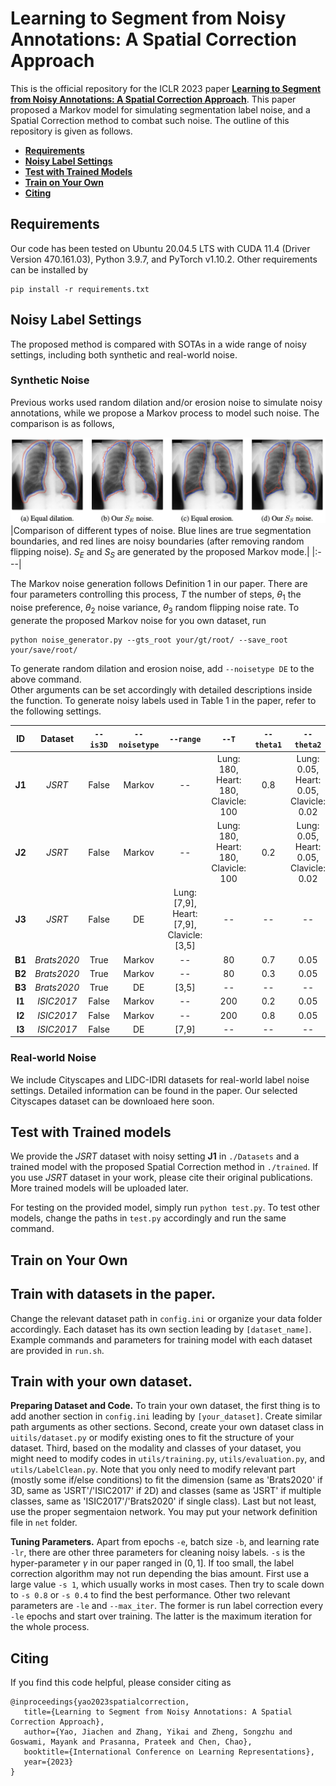 # Learning to Segment from Noisy Annotations: A Spatial Correction Approach

This is the official repository for the ICLR 2023 paper **[Learning to Segment from Noisy Annotations: A Spatial Correction Approach](https://openreview.net/forum?id=Qc_OopMEBnC&referrer=%5BAuthor%20Console%5D(%2Fgroup%3Fid%3DICLR.cc%2F2023%2FConference%2FAuthors%23your-submissions))**. This paper proposed a Markov model for simulating segmentation label noise, and a Spatial Correction method to combat such noise. The outline of this repository is given as follows.

* [**Requirements**](#requirements)
* [**Noisy Label Settings**](#noisy-label-settings)
* [**Test with Trained Models**](#test-with-trained-models)
* [**Train on Your Own**](#train-on-your-own)
* [**Citing**](#citing)

## Requirements

Our code has been tested on Ubuntu 20.04.5 LTS with CUDA 11.4 (Driver Version 470.161.03), Python 3.9.7, and PyTorch v1.10.2. Other requirements can be installed by
```
pip install -r requirements.txt
```

## Noisy Label Settings

The proposed method is compared with SOTAs in a wide range of noisy settings, including both synthetic and real-world noise.

### Synthetic Noise

Previous works used random dilation and/or erosion noise to simulate noisy annotations, while we propose a Markov process to model such noise. The comparison is as follows,

![fig1](figs/noisetype.png)
|Comparison of different types of noise. Blue lines are true segmentation boundaries, and red lines are noisy boundaries (after removing random flipping noise). $S_E$ and $S_S$ are generated by the proposed Markov mode.|
|:---|

The Markov noise generation follows Definition 1 in our paper. There are four parameters controlling this process, $T$ the number of steps, $\theta_1$ the noise preference, $\theta_2$ noise variance, $\theta_3$ random flipping noise rate. To generate the proposed Markov noise for you own dataset, run
```
python noise_generator.py --gts_root your/gt/root/ --save_root your/save/root/
```
To generate random dilation and erosion noise, add `--noisetype DE` to the above command.\
Other arguments can be set accordingly with detailed descriptions inside the function. To generate noisy labels used in Table 1 in the paper, refer to the following settings.

|   ID   |   Dataset   | `--is3D` | `--noisetype` |                 `--range`                  |                `--T`                 | `--theta1` |               `--theta2`                | `--theta3` |
| :----: | :---------: | :------: | :-----------: | :----------------------------------------: | :----------------------------------: | :--------: | :-------------------------------------: | :--------: |
| **J1** |   *JSRT*    |  False   |    Markov     |                     --                     | Lung: 180, Heart: 180, Clavicle: 100 |    0.8     | Lung: 0.05, Heart: 0.05, Clavicle: 0.02 |    0.2     |
| **J2** |   *JSRT*    |  False   |    Markov     |                     --                     | Lung: 180, Heart: 180, Clavicle: 100 |    0.2     | Lung: 0.05, Heart: 0.05, Clavicle: 0.02 |    0.2     |
| **J3** |   *JSRT*    |  False   |      DE       | Lung: [7,9], Heart: [7,9], Clavicle: [3,5] |                  --                  |     --     |                   --                    |     --     |
| **B1** | *Brats2020* |   True   |    Markov     |                     --                     |                  80                  |    0.7     |                  0.05                   |     0      |
| **B2** | *Brats2020* |   True   |    Markov     |                     --                     |                  80                  |    0.3     |                  0.05                   |     0      |
| **B3** | *Brats2020* |   True   |      DE       |                   [3,5]                    |                  --                  |     --     |                   --                    |     --     |
| **I1** | *ISIC2017*  |  False   |    Markov     |                     --                     |                 200                  |    0.2     |                  0.05                   |    0.2     |
| **I2** | *ISIC2017*  |  False   |    Markov     |                     --                     |                 200                  |    0.8     |                  0.05                   |    0.2     |
| **I3** | *ISIC2017*  |  False   |      DE       |                   [7,9]                    |                  --                  |     --     |                   --                    |     --     |

### Real-world Noise

We include Cityscapes and LIDC-IDRI datasets for real-world label noise settings. Detailed information can be found in the paper. Our selected Cityscapes dataset can be downloaed here soon.

## Test with Trained models

We provide the *JSRT* dataset with noisy setting **J1** in `./Datasets` and a trained model with the proposed Spatial Correction method in `./trained`. If you use *JSRT* dataset in your work, please cite their original publications. More trained models will be uploaded later.

For testing on the provided model, simply run `python test.py`. To test other models, change the paths in `test.py` accordingly and run the same command.

## Train on Your Own

## Train with datasets in the paper.

Change the relevant dataset path in `config.ini` or organize your data folder accordingly. Each dataset has its own section leading by `[dataset_name]`. Example commands and parameters for training model with each dataset are provided in `run.sh`.

## Train with your own dataset.

**Preparing Dataset and Code.** To train your own dataset, the first thing is to add another section in `config.ini` leading by `[your_dataset]`. Create similar path arguments as other sections. Second, create your own dataset class in `uitils/dataset.py` or modify existing ones to fit the structure of your dataset. Third, based on the modality and classes of your dataset, you might need to modify codes in `utils/training.py`, `utils/evaluation.py`, and `utils/LabelClean.py`. Note that you only need to modify relevant part (mostly some if/else conditions) to fit the dimension (same as 'Brats2020' if 3D, same as 'JSRT'/'ISIC2017' if 2D) and classes (same as 'JSRT' if multiple classes, same as 'ISIC2017'/'Brats2020' if single class). Last but not least, use the proper segmentaion network. You may put your network definition file in `net` folder.

**Tuning Parameters.** Apart from epochs `-e`, batch size `-b`, and learning rate `-lr`, there are other three parameters for cleaning noisy labels. `-s` is the hyper-parameter $\gamma$ in our paper ranged in $(0, 1]$. If too small, the label correction algorithm may not run depending the bias amount. First use a large value `-s 1`, which usually works in most cases. Then try to scale down to `-s 0.8` or `-s 0.4` to find the best performance. Other two relevant parameters are `-le` and `--max_iter`. The former is run label correction every `-le` epochs and start over training. The latter is the maximum iteration for the whole process.

## Citing

If you find this code helpful, please consider citing as

```
@inproceedings{yao2023spatialcorrection,
   title={Learning to Segment from Noisy Annotations: A Spatial Correction Approach},
   author={Yao, Jiachen and Zhang, Yikai and Zheng, Songzhu and Goswami, Mayank and Prasanna, Prateek and Chen, Chao},
   booktitle={International Conference on Learning Representations},
   year={2023}
}
```



